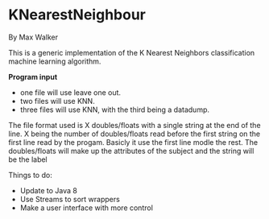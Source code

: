 # KNearestNeighbour
<p> By Max Walker</p>
<p>
This is a generic implementation of the K Nearest Neighbors classification machine learning algorithm.
</p>
<p><b> Program input </b><p>
  <ul>
  <li>one file will use leave one out.</li>
  <li>two files will use KNN.</li>
  <li>three files will use KNN, with the third being a datadump.</li>
</ul>
<p>The file format used is X doubles/floats with a single string at the end of the line. 
X being the number of doubles/floats read before the first string on the first line read by the progam.
Basicly it use the first line modle the rest. 
The doubles/floats will make up the attributes of the subject and the string will be the label</p>
<p>


Things to do:
  <ul>
  <li>Update to Java 8</li>
  <li>Use Streams to sort wrappers</li>
  <li>Make a user interface with more control</li>
  <ul>
</p>
